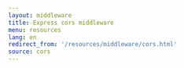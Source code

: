 ```yaml
---
layout: middleware
title: Express cors middleware
menu: resources
lang: en
redirect_from: '/resources/middleware/cors.html'
source: cors
---
```

